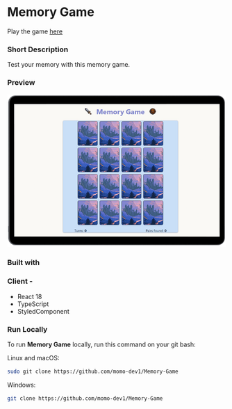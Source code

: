 # Memory Game

Play the game [here]()



### Short Description
Test your memory with this memory game.





### Preview



![](public/preview.png)


### Built with

### Client - 
- React 18
- TypeScript
- StyledComponent

### Run Locally

To run **Memory Game** locally, run this command on your git bash:

Linux and macOS:

```bash
sudo git clone https://github.com/momo-dev1/Memory-Game
```

Windows:

```bash
git clone https://github.com/momo-dev1/Memory-Game
```

